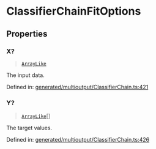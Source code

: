# ClassifierChainFitOptions

## Properties

### X?

> [`ArrayLike`](../types/ArrayLike.md)

The input data.

Defined in:  [generated/multioutput/ClassifierChain.ts:421](https://github.com/transitive-bullshit/scikit-learn-ts/blob/b59c1ff/packages/sklearn/src/generated/multioutput/ClassifierChain.ts#L421)

### Y?

> [`ArrayLike`](../types/ArrayLike.md)[]

The target values.

Defined in:  [generated/multioutput/ClassifierChain.ts:426](https://github.com/transitive-bullshit/scikit-learn-ts/blob/b59c1ff/packages/sklearn/src/generated/multioutput/ClassifierChain.ts#L426)

